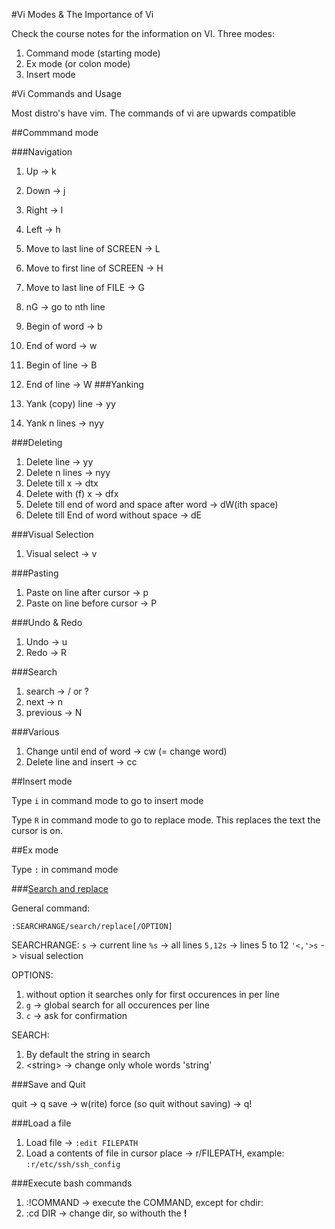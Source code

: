 #Vi Modes & The Importance of Vi

Check the course notes for the information on VI. Three modes:

1. Command mode (starting mode)
2. Ex mode (or colon mode)
3. Insert mode

#Vi Commands and Usage

Most  distro's have vim. The commands of vi are upwards compatible

##Commmand mode

###Navigation
1. Up -> k
2. Down -> j
3. Right -> l
4. Left -> h

5. Move to last line of SCREEN -> L
6. Move to first line of SCREEN -> H

7. Move to last line of FILE -> G
8. nG -> go to nth line

9. Begin of word -> b
10. End of word -> w

11. Begin of line -> B
12. End of line -> W
###Yanking

1. Yank (copy) line -> yy
2. Yank n lines -> nyy

###Deleting

1. Delete line -> yy
2. Delete n lines -> nyy
3. Delete till x -> dtx
4. Delete with (f) x -> dfx
5. Delete till end of word and space after word -> dW(ith space)
6. Delete till End of word without space -> dE

###Visual Selection
1. Visual select -> v

###Pasting

1. Paste on line after cursor -> p
2. Paste on line before cursor -> P

###Undo & Redo

1. Undo -> u
2. Redo -> R

###Search

1. search -> / or ?
2. next -> n
3. previous -> N

###Various

1. Change until end of word -> cw (= change word)
2. Delete line and insert -> cc

##Insert mode

Type `i` in command mode to go to insert mode

Type `R` in command mode to go to replace mode. This replaces the text the cursor is on.

##Ex mode

Type `:` in command mode

###[Search and replace](http://vim.wikia.com/wiki/Search_and_replace)

General command:

`:SEARCHRANGE/search/replace[/OPTION]`

SEARCHRANGE:
`s` -> current line
`%s` -> all lines
`5,12s` -> lines 5 to 12
`'<,'>s` -> visual selection

OPTIONS:
1. without option it searches only for first occurences in per line
2. `g` -> global search for all occurences per line
3. `c` -> ask for confirmation

SEARCH:
1. By default the string in search
2. \<string\> -> change only whole words 'string'

###Save and Quit

quit -> q
save -> w(rite)
force (so quit without saving) -> q!

###Load a file

1. Load file -> `:edit FILEPATH`
2. Load a contents of file in cursor place -> r/FILEPATH, example: `:r/etc/ssh/ssh_config`

###Execute bash commands

1. :!COMMAND -> execute the COMMAND, except for chdir:
2. :cd DIR -> change dir, so withouth the **!**
